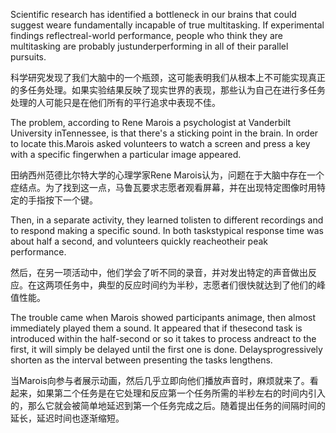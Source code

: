 Scientific research has identified a bottleneck in our brains that could suggest weare fundamentally incapable of true multitasking. If experimental findings reflectreal-world performance, people who think they are multitasking are probably justunderperforming in all of their parallel pursuits.

科学研究发现了我们大脑中的一个瓶颈，这可能表明我们从根本上不可能实现真正的多任务处理。如果实验结果反映了现实世界的表现，那些认为自己在进行多任务处理的人可能只是在他们所有的平行追求中表现不佳。

The problem, according to Rene Marois a psychologist at Vanderbilt University inTennessee, is that there's a sticking point in the brain. In order to locate this.Marois asked volunteers to watch a screen and press a key with a specific fingerwhen a particular image appeared. 

田纳西州范德比尔特大学的心理学家Rene Marois认为，问题在于大脑中存在一个症结点。为了找到这一点，马鲁瓦要求志愿者观看屏幕，并在出现特定图像时用特定的手指按下一个键。

Then, in a separate activity, they learned tolisten to different recordings and to respond making a specific sound. In both taskstypical response time was about half a second, and volunteers quickly reacheotheir peak performance.

然后，在另一项活动中，他们学会了听不同的录音，并对发出特定的声音做出反应。在这两项任务中，典型的反应时间约为半秒，志愿者们很快就达到了他们的峰值性能。

The trouble came when Marois showed participants animage, then almost immediately played them a sound. It appeared that if thesecond task is introduced within the half-second or so it takes to process andreact to the first, it will simply be delayed until the first one is done. Delaysprogressively shorten as the interval between presenting the tasks lengthens.

当Marois向参与者展示动画，然后几乎立即向他们播放声音时，麻烦就来了。看起来，如果第二个任务是在它处理和反应第一个任务所需的半秒左右的时间内引入的，那么它就会被简单地延迟到第一个任务完成之后。随着提出任务的间隔时间的延长，延迟时间也逐渐缩短。